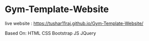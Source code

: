 # Gym-Template-Website
live website :
https://tushar11raj.github.io/Gym-Template-Website/

Based On:
HTML
CSS
Bootstrap
JS
JQuery

